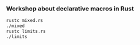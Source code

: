 ### Workshop about declarative macros in Rust
```bash
rustc mixed.rs
./mixed
rustc limits.rs
./limits
```
